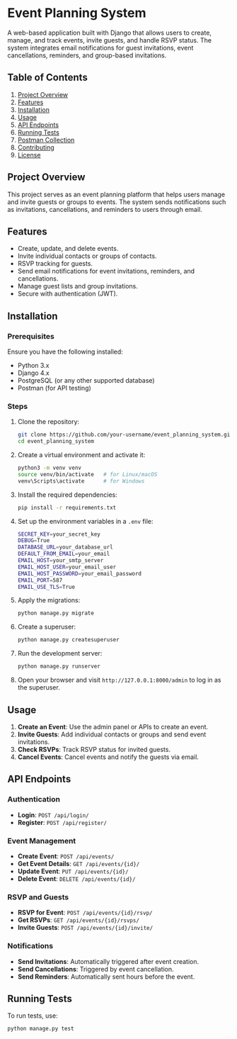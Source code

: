 # Event Planning System

A web-based application built with Django that allows users to create, manage, and track events, invite guests, and handle RSVP status. The system integrates email notifications for guest invitations, event cancellations, reminders, and group-based invitations.

## Table of Contents
1. [Project Overview](#project-overview)
2. [Features](#features)
3. [Installation](#installation)
4. [Usage](#usage)
5. [API Endpoints](#api-endpoints)
6. [Running Tests](#running-tests)
7. [Postman Collection](#postman-collection)
8. [Contributing](#contributing)
9. [License](#license)

## Project Overview
This project serves as an event planning platform that helps users manage and invite guests or groups to events. The system sends notifications such as invitations, cancellations, and reminders to users through email.

## Features
- Create, update, and delete events.
- Invite individual contacts or groups of contacts.
- RSVP tracking for guests.
- Send email notifications for event invitations, reminders, and cancellations.
- Manage guest lists and group invitations.
- Secure with authentication (JWT).
  
## Installation

### Prerequisites
Ensure you have the following installed:
- Python 3.x
- Django 4.x
- PostgreSQL (or any other supported database)
- Postman (for API testing)

### Steps
1. Clone the repository:
    ```bash
    git clone https://github.com/your-username/event_planning_system.git
    cd event_planning_system
    ```

2. Create a virtual environment and activate it:
    ```bash
    python3 -m venv venv
    source venv/bin/activate   # for Linux/macOS
    venv\Scripts\activate      # for Windows
    ```

3. Install the required dependencies:
    ```bash
    pip install -r requirements.txt
    ```

4. Set up the environment variables in a `.env` file:
    ```bash
    SECRET_KEY=your_secret_key
    DEBUG=True
    DATABASE_URL=your_database_url
    DEFAULT_FROM_EMAIL=your_email
    EMAIL_HOST=your_smtp_server
    EMAIL_HOST_USER=your_email_user
    EMAIL_HOST_PASSWORD=your_email_password
    EMAIL_PORT=587
    EMAIL_USE_TLS=True
    ```

5. Apply the migrations:
    ```bash
    python manage.py migrate
    ```

6. Create a superuser:
    ```bash
    python manage.py createsuperuser
    ```

7. Run the development server:
    ```bash
    python manage.py runserver
    ```

8. Open your browser and visit `http://127.0.0.1:8000/admin` to log in as the superuser.

## Usage
1. **Create an Event**: 
   Use the admin panel or APIs to create an event.
2. **Invite Guests**: 
   Add individual contacts or groups and send event invitations.
3. **Check RSVPs**: 
   Track RSVP status for invited guests.
4. **Cancel Events**: 
   Cancel events and notify the guests via email.

## API Endpoints

### Authentication
- **Login**: `POST /api/login/`
- **Register**: `POST /api/register/`

### Event Management
- **Create Event**: `POST /api/events/`
- **Get Event Details**: `GET /api/events/{id}/`
- **Update Event**: `PUT /api/events/{id}/`
- **Delete Event**: `DELETE /api/events/{id}/`

### RSVP and Guests
- **RSVP for Event**: `POST /api/events/{id}/rsvp/`
- **Get RSVPs**: `GET /api/events/{id}/rsvps/`
- **Invite Guests**: `POST /api/events/{id}/invite/`

### Notifications
- **Send Invitations**: Automatically triggered after event creation.
- **Send Cancellations**: Triggered by event cancellation.
- **Send Reminders**: Automatically sent hours before the event.

## Running Tests
To run tests, use:
```bash
python manage.py test
